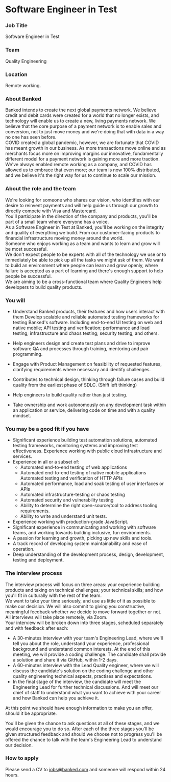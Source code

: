 # Software Engineer in Test
### Job Title
 
Software Engineer in Test

### Team
Quality Engineering 

### Location
Remote working.

### About Banked
Banked intends to create the next global payments network. We believe credit and debit cards were created for a world that no longer exists, and technology will enable us to create a new, living payments network. We believe that the core purpose of a payment network is to enable sales and conversion, not to just move money and we're doing that with data in a way no one has seen before.<BR>
COVID created a global pandemic, however, we are fortunate that COVID has meant growth in our business. As more transactions move online and as merchants focus more on improving margins our innovative, fundamentally different model for a payment network is gaining more and more traction.<BR>
We've always enabled remote working as a company, and COVID has allowed us to embrace that even more; our team is now 100% distributed, and we believe it's the right way for us to continue to scale our mission. 

### About the role and the team
We're looking for someone who shares our vision, who identifies with our desire to reinvent payments and will help guide us through our growth to directly compete with Visa and Mastercard.<BR>
You'll participate in the direction of the company and products, you'll be part of a small team where everyone has a voice.<BR>
As a Software Engineer in Test at Banked, you'll be working on the integrity and quality of everything we build. From our customer-facing products to financial infrastructure moving money around the world.<BR>
Someone who enjoys working as a team and wants to learn and grow will be most successful.<BR>
We don't expect people to be experts with all of the technology we use or to immediately be able to pick up all the tasks we might ask of them. We want to build an environment where people can learn and grow openly, where failure is accepted as a part of learning and there's enough support to help people be successful.<BR>
We are aiming to be a cross-functional team where Quality Engineers help developers to build quality products.

### You will
- Understand Banked products, their features and how users interact with them
Develop scalable and reliable automated testing frameworks for testing Banked's software. Including end-to-end UI testing on web and native mobile; API testing and verification; performance and load testing; infrastructure and chaos testing; security testing; and others.

- Help engineers design and create test plans and drive to improve software QA and processes through training, mentoring and pair programming.

- Engage with Product Management on feasibility of requested features, clarifying requirements where necessary and identify challenges.

- Contributes to technical design, thinking through failure cases and build quality from the earliest phase of SDLC. (Shift left thinking)

- Help engineers to build quality rather than just testing.

- Take ownership and work autonomously on any development task within an application or service, delivering code on time and with a quality mindset.

### You may be a good fit if you have
- Significant experience building test automation solutions, automated testing frameworks, monitoring systems and improving test effectiveness.
Experience working with public cloud infrastructure and services.
- Experience in all or a subset of: 
    * Automated end-to-end testing of web applications 
    * Automated end-to-end testing of native mobile applications Automated testing and verification of HTTP APIs
    * Automated performance, load and soak testing of user interfaces or APIs 
    * Automated infrastructure-testing or chaos testing 
    * Automated security and vulnerability testing 
    * Ability to determine the right open-source/tool to address tooling requirements.
    * Ability to write and understand unit tests. <BR>
- Experience working with production-grade JavaScript.
- Significant experience in communicating and working with software teams, and working towards building inclusive, fun environments.
- A passion for learning and growth, picking up new skills and tools.
- A track record of developing system maintainability and ease of operation.
- Deep understanding of the development process, design, development, testing and deployment.

### The interview process
The interview process will focus on three areas: your experience building products and taking on technical challenges; your technical skills; and how you'll fit in culturally with the rest of the team.<BR>
We want to take your time seriously, and use as little of it as possible to make our decision. We will also commit to giving you constructive, meaningful feedback whether we decide to move forward together or not.<BR>
All interviews will take place remotely, via Zoom.<BR>
Your interview will be broken down into three stages, scheduled separately and with feedback after each: 
- A 30-minutes interview with your team's Engineering Lead, where we'll tell you about the role, understand your experience, professional background and understand common interests. At the end of this meeting, we will provide a coding challenge.  The candidate shall provide a solution and share it via GitHub, within 1-2 days.
- A 60-minutes interview with the Lead Quality engineer, where we will discuss the candidate's solution on the coding challenge and other quality engineering technical aspects, practises and expectations.
- In the final stage of the interview, the candidate will meet the Engineering Lead for further technical discussions. And will meet our chief of staff to understand what you want to achieve with your career and how Banked can help you achieve it.

At this point we should have enough information to make you an offer, should it be appropriate.

You'll be given the chance to ask questions at all of these stages, and we would encourage you to do so. After each of the three stages you'll be given structured feedback and should we choose not to progress you'll be offered the chance to talk with the team's Engineering Lead to understand our decision. 

### How to apply
Please send a CV to jobs@banked.com and someone will respond within 24 hours.

